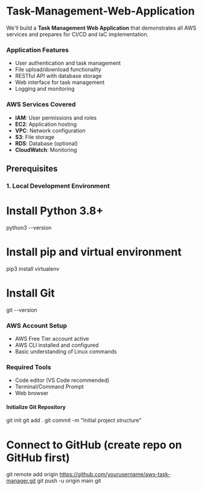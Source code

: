 # Task-Management-Web-Application
We'll build a **Task Management Web Application** that demonstrates all AWS services and prepares for CI/CD and IaC implementation.
### Application Features
- User authentication and task management
- File upload/download functionality
- RESTful API with database storage
- Web interface for task management
- Logging and monitoring
### AWS Services Covered
- **IAM**: User permissions and roles
- **EC2**: Application hosting
- **VPC**: Network configuration
- **S3**: File storage
- **RDS**: Database (optional)
- **CloudWatch**: Monitoring
## Prerequisites
### 1. Local Development Environment
# Install Python 3.8+
python3 --version
 
# Install pip and virtual environment
pip3 install virtualenv
 
# Install Git
git --version

### AWS Account Setup
- AWS Free Tier account active
- AWS CLI installed and configured
- Basic understanding of Linux commands
 
### Required Tools
- Code editor (VS Code recommended)
- Terminal/Command Prompt
- Web browser
#### Initialize Git Repository
git init
git add .
git commit -m "Initial project structure"
 
# Connect to GitHub (create repo on GitHub first)
git remote add origin https://github.com/yourusername/aws-task-manager.git
git push -u origin main
  git
